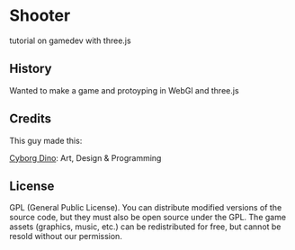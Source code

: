 
# Shooter

tutorial on gamedev with three.js

## History

Wanted to make a game and protoyping in WebGl and three.js

## Credits

This guy made this:

[Cyborg Dino](http://www.cyborgdino.com/): Art, Design & Programming

## License

GPL (General Public License). You can distribute modified versions of the source code, but they must also be open source under the GPL. The game assets (graphics, music, etc.) can be redistributed for free, but cannot be resold without our permission.